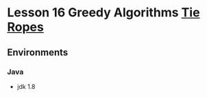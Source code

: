 # Lesson 16 Greedy Algorithms [Tie Ropes](https://app.codility.com/programmers/lessons/16-greedy_algorithms/tie_ropes)

## Environments

### Java

- jdk 1.8
